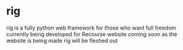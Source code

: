 # rig
rig is a fully python web framework for those who want full freedom
currently being developed for Recourse
website coming soon as the website is being made rig will be fleshed out
